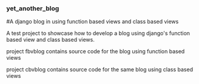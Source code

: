 ### yet_another_blog
#A django blog in using function based views and class based views

A test project to showcase how to develop a blog using django's function based view and class based views. 

project fbvblog contains source code for the blog using function based views

project cbvblog contains source code for the same blog using class based views
